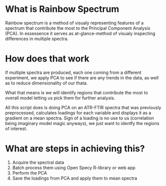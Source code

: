 # What is Rainbow Spectrum
Rainbow spectrum is a method of visualy representing features of a spectrum that
contribute the most to the Principal Component Analysis (PCA). In essessence it serves as
at-glance-method of visualy inspecting differences in multiple spectra.

# How does that work
If multiple spectra are produced, each one coming from a different experiment, we apply
PCA to see if there are any trends in the data, as well as to reduce dimensionality of our thata.

What that means is we will identify regions that contribute the most to overall model
letting us pick them for further analysis.

All this script does is doing PCA on an ATR-FTIR spectra that was previously preprocessed,
calculates loadings for each variable and displays it as a gradient on a mean spectra.
Sign of a loading is no use to us (correlation being imaginary model magic anyways), we just
want to identfy the regions of interest.

# What are steps in achieving this?
1. Acquire the spectral data
2. Batch process them using Open Specy R-library or web app
3. Perform the PCA
4. Save the loadings from PCA and apply them to mean spectra